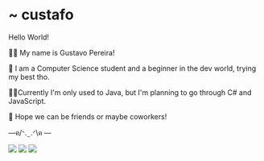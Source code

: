 # ~ custafo

Hello World!

:technologist: My name is Gustavo Pereira!

:bricks: I am a Computer Science student and a beginner in the dev world, trying my best tho.

:hammer::memo:Currently I'm only used to Java, but I'm planning to go through C# and JavaScript.


:seedling: Hope we can be friends or maybe coworkers! 

 —ฅ/ᐠ. ̫ .ᐟ\ฅ —
 
 

<a href = "mailto:gustavopereiraplo2@gmail.com"><img src="https://img.shields.io/badge/-Gmail-%23333?style=for-the-badge&logo=gmail&logoColor=white" target="_blank"></a>
<a href = "https://www.linkedin.com/in/gustavo-pereira-oliveira-lima-29325820b/"><img src="https://img.shields.io/badge/-Linkedin-%23333?style=for-the-badge&logo=linkedin&logoColor=blue" target="_blank"></a>
<a href = "instagram.com/custafo"><img src="https://img.shields.io/badge/-Instagram-%23333?style=for-the-badge&logo=instagram&logoColor=pink" target="_blank"></a>
